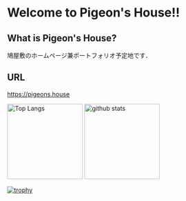 # Welcome to Pigeon's House!!
## What is Pigeon's House?
鳩屋敷のホームページ兼ポートフォリオ予定地です．

## URL
https://pigeons.house

<p align="left"> 
  <img alt="Top Langs" height="175px" src="https://github-readme-stats.vercel.app/api/top-langs/?username=PigeonsHouse&layout=compact&count_private=true&show_icons=true&theme=onedark&langs_count=8" />
  <img alt="github stats" height="175px" src="https://github-readme-stats.vercel.app/api?username=PigeonsHouse&count_private=true&show_icons=true&show_icons=true&theme=onedark" />
</p>

[![trophy](https://github-profile-trophy.vercel.app/?username=PigeonsHouse&theme=onedark&column=7
)](https://github.com/ryo-ma/github-profile-trophy)
